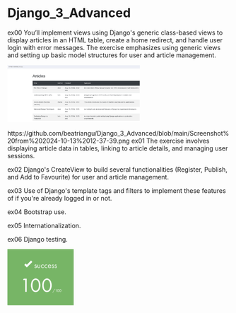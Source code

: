 # Django_3_Advanced

ex00 You’ll implement views using Django's generic class-based views to display articles in an HTML table, create a home redirect, and handle user login with error messages. The exercise emphasizes using generic views and setting up basic model structures for user and article management.

<p align="left"> <img src="https://github.com/beatriangu/Django_3_Advanced/blob/main/Screenshot%20from%202024-10-13%2012-37-39.png" width="300"/> </p> https://github.com/beatriangu/Django_3_Advanced/blob/main/Screenshot%20from%202024-10-13%2012-37-39.png
ex01 The exercise involves displaying article data in tables, linking to article details, and managing user sessions.

ex02 Django's CreateView to build several functionalities (Register, Publish, and Add to Favourite) for user and article management.

ex03 Use of Django's template tags and filters to implement these features of if you're already logged in or not.

ex04 Bootstrap use.

ex05 Internationalization.

ex06 Django testing.

<p align="left">
  <img src="https://github.com/beatriangu/Libft/blob/main/100.png?raw=true" alt="100.png" width="150"/>
</p>
